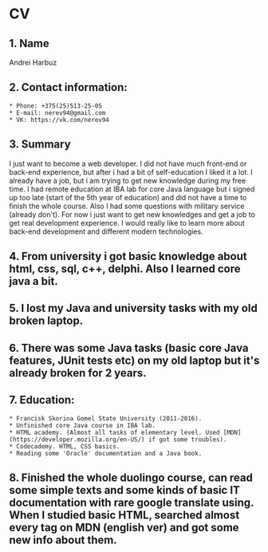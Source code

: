 # CV
## 1. Name
Andrei Harbuz
## 2. Contact information:
    * Phone: +375(25)513-25-05
    * E-mail: nerev94@gmail.com
    * VK: https://vk.com/nerev94 
## 3. Summary
I just want to become a web developer. I did not have much front-end or back-end experience, but after i had a bit of self-education 
I liked it a lot. I already have a job, but i am trying to get new knowledge during my free time. 
  I had remote education at IBA lab for core Java language but i signed up too late (start of the 5th year of education) and did not
have a time to finish the whole course. Also I had some questions with military service (already don't). For now i just want to get new
knowledges and get a job to get real development experience. I would really like to learn more about back-end development
and different modern technologies.
## 4. From university i got basic knowledge about html, css, sql, c++, delphi. Also I learned core java a bit.
## 5. I lost my Java and university tasks with my old broken laptop.
## 6. There was some Java tasks (basic core Java features, JUnit tests etc) on my old laptop but it's already broken for 2 years.
## 7. Education:
    * Francisk Skorina Gomel State University (2011-2016).
    * Unfinished core Java course in IBA lab.
    * HTML academy. (Almost all tasks of elementary level. Used [MDN](https://developer.mozilla.org/en-US/) if got some troubles).
    * Codecademy. HTML, CSS basics.
    * Reading some 'Oracle' documentation and a Java book.
## 8. Finished the whole duolingo course, can read some simple texts and some kinds of basic IT documentation with rare google translate using. When I studied basic HTML, searched almost every tag on MDN (english ver) and got some new info about them.
